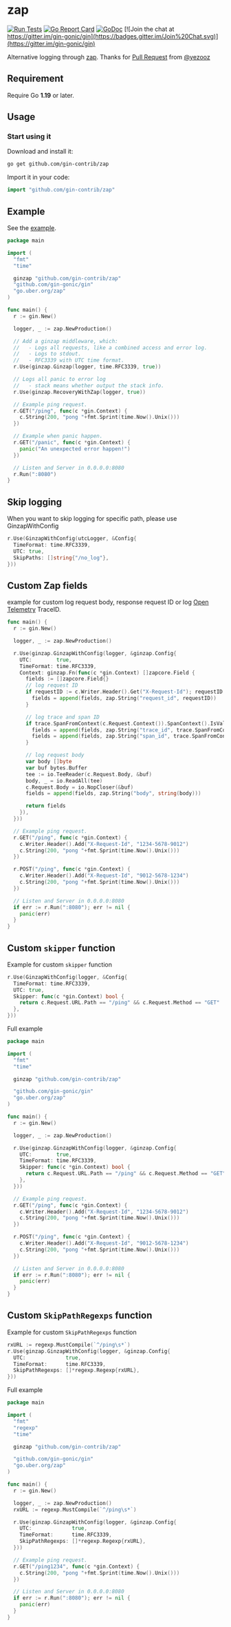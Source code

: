 # zap

[![Run Tests](https://github.com/gin-contrib/zap/actions/workflows/go.yml/badge.svg)](https://github.com/gin-contrib/zap/actions/workflows/go.yml)
[![Go Report Card](https://goreportcard.com/badge/github.com/gin-contrib/zap)](https://goreportcard.com/report/github.com/gin-contrib/zap)
[![GoDoc](https://godoc.org/github.com/gin-contrib/zap?status.svg)](https://godoc.org/github.com/gin-contrib/zap)
[![Join the chat at https://gitter.im/gin-gonic/gin](https://badges.gitter.im/Join%20Chat.svg)](https://gitter.im/gin-gonic/gin)

Alternative logging through [zap](https://github.com/uber-go/zap). Thanks for [Pull Request](https://github.com/gin-gonic/contrib/pull/129) from [@yezooz](https://github.com/yezooz)

## Requirement

Require Go **1.19** or later.

## Usage

### Start using it

Download and install it:

```sh
go get github.com/gin-contrib/zap
```

Import it in your code:

```go
import "github.com/gin-contrib/zap"
```

## Example

See the [example](_example/example01/main.go).

```go
package main

import (
  "fmt"
  "time"

  ginzap "github.com/gin-contrib/zap"
  "github.com/gin-gonic/gin"
  "go.uber.org/zap"
)

func main() {
  r := gin.New()

  logger, _ := zap.NewProduction()

  // Add a ginzap middleware, which:
  //   - Logs all requests, like a combined access and error log.
  //   - Logs to stdout.
  //   - RFC3339 with UTC time format.
  r.Use(ginzap.Ginzap(logger, time.RFC3339, true))

  // Logs all panic to error log
  //   - stack means whether output the stack info.
  r.Use(ginzap.RecoveryWithZap(logger, true))

  // Example ping request.
  r.GET("/ping", func(c *gin.Context) {
    c.String(200, "pong "+fmt.Sprint(time.Now().Unix()))
  })

  // Example when panic happen.
  r.GET("/panic", func(c *gin.Context) {
    panic("An unexpected error happen!")
  })

  // Listen and Server in 0.0.0.0:8080
  r.Run(":8080")
}
```

## Skip logging

When you want to skip logging for specific path,
please use GinzapWithConfig

```go
r.Use(GinzapWithConfig(utcLogger, &Config{
  TimeFormat: time.RFC3339,
  UTC: true,
  SkipPaths: []string{"/no_log"},
}))
```

## Custom Zap fields

example for custom log request body, response request ID or log [Open Telemetry](https://opentelemetry.io/) TraceID.

```go
func main() {
  r := gin.New()

  logger, _ := zap.NewProduction()

  r.Use(ginzap.GinzapWithConfig(logger, &ginzap.Config{
    UTC:        true,
    TimeFormat: time.RFC3339,
    Context: ginzap.Fn(func(c *gin.Context) []zapcore.Field {
      fields := []zapcore.Field{}
      // log request ID
      if requestID := c.Writer.Header().Get("X-Request-Id"); requestID != "" {
        fields = append(fields, zap.String("request_id", requestID))
      }

      // log trace and span ID
      if trace.SpanFromContext(c.Request.Context()).SpanContext().IsValid() {
        fields = append(fields, zap.String("trace_id", trace.SpanFromContext(c.Request.Context()).SpanContext().TraceID().String()))
        fields = append(fields, zap.String("span_id", trace.SpanFromContext(c.Request.Context()).SpanContext().SpanID().String()))
      }

      // log request body
      var body []byte
      var buf bytes.Buffer
      tee := io.TeeReader(c.Request.Body, &buf)
      body, _ = io.ReadAll(tee)
      c.Request.Body = io.NopCloser(&buf)
      fields = append(fields, zap.String("body", string(body)))

      return fields
    }),
  }))

  // Example ping request.
  r.GET("/ping", func(c *gin.Context) {
    c.Writer.Header().Add("X-Request-Id", "1234-5678-9012")
    c.String(200, "pong "+fmt.Sprint(time.Now().Unix()))
  })

  r.POST("/ping", func(c *gin.Context) {
    c.Writer.Header().Add("X-Request-Id", "9012-5678-1234")
    c.String(200, "pong "+fmt.Sprint(time.Now().Unix()))
  })

  // Listen and Server in 0.0.0.0:8080
  if err := r.Run(":8080"); err != nil {
    panic(err)
  }
}
```

## Custom `skipper` function

Example for custom `skipper` function

```go
r.Use(GinzapWithConfig(logger, &Config{
  TimeFormat: time.RFC3339,
  UTC: true,
  Skipper: func(c *gin.Context) bool {
    return c.Request.URL.Path == "/ping" && c.Request.Method == "GET"
  },
}))
```

Full example

```go
package main

import (
  "fmt"
  "time"

  ginzap "github.com/gin-contrib/zap"

  "github.com/gin-gonic/gin"
  "go.uber.org/zap"
)

func main() {
  r := gin.New()

  logger, _ := zap.NewProduction()

  r.Use(ginzap.GinzapWithConfig(logger, &ginzap.Config{
    UTC:        true,
    TimeFormat: time.RFC3339,
    Skipper: func(c *gin.Context) bool {
      return c.Request.URL.Path == "/ping" && c.Request.Method == "GET"
    },
  }))

  // Example ping request.
  r.GET("/ping", func(c *gin.Context) {
    c.Writer.Header().Add("X-Request-Id", "1234-5678-9012")
    c.String(200, "pong "+fmt.Sprint(time.Now().Unix()))
  })

  r.POST("/ping", func(c *gin.Context) {
    c.Writer.Header().Add("X-Request-Id", "9012-5678-1234")
    c.String(200, "pong "+fmt.Sprint(time.Now().Unix()))
  })

  // Listen and Server in 0.0.0.0:8080
  if err := r.Run(":8080"); err != nil {
    panic(err)
  }
}
```

## Custom `SkipPathRegexps` function

Example for custom `SkipPathRegexps` function

```go
rxURL := regexp.MustCompile(`^/ping\s*`)
r.Use(ginzap.GinzapWithConfig(logger, &ginzap.Config{
  UTC:             true,
  TimeFormat:      time.RFC3339,
  SkipPathRegexps: []*regexp.Regexp{rxURL},
}))
```

Full example

```go
package main

import (
  "fmt"
  "regexp"
  "time"

  ginzap "github.com/gin-contrib/zap"

  "github.com/gin-gonic/gin"
  "go.uber.org/zap"
)

func main() {
  r := gin.New()

  logger, _ := zap.NewProduction()
  rxURL := regexp.MustCompile(`^/ping\s*`)

  r.Use(ginzap.GinzapWithConfig(logger, &ginzap.Config{
    UTC:             true,
    TimeFormat:      time.RFC3339,
    SkipPathRegexps: []*regexp.Regexp{rxURL},
  }))

  // Example ping request.
  r.GET("/ping1234", func(c *gin.Context) {
    c.String(200, "pong "+fmt.Sprint(time.Now().Unix()))
  })

  // Listen and Server in 0.0.0.0:8080
  if err := r.Run(":8080"); err != nil {
    panic(err)
  }
}
```

